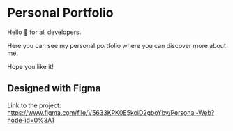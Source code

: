 # Personal Portfolio

Hello 👋 for all developers. 

Here you can see my personal portfolio where you can discover more about me. 

Hope you like it!

## Designed with Figma

Link to the project: https://www.figma.com/file/V5633KPK0E5koiD2gboYbv/Personal-Web?node-id=0%3A1
